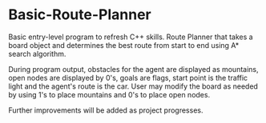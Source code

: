 # Basic-Route-Planner
Basic entry-level program to refresh C++ skills. Route Planner that takes a board object and determines the best route from start to end using A* search algorithm.

During program output, obstacles for the agent are displayed as mountains, open nodes are displayed by 0's, goals are flags, start point is the traffic light and the agent's route is the car. User may modify the board as needed by using 1's to place mountains and 0's to place open nodes.

Further improvements will be added as project progresses.
